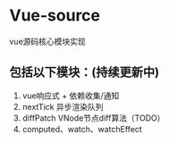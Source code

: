 # Vue-source
vue源码核心模块实现

## 包括以下模块：(持续更新中)
1. vue响应式 + 依赖收集/通知
2. nextTick 异步渲染队列
3. diffPatch VNode节点diff算法（TODO）
4. computed、watch、watchEffect